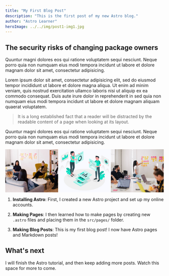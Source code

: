 ```yaml
---
title: "My First Blog Post"
description: "This is the first post of my new Astro blog."
author: "Astro Learner"
heroImage: ../../img/post1-img1.jpg
---
```


## The security risks of changing package owners

Quuntur magni dolores eos qui ratione voluptatem sequi nesciunt. Neque porro quia non numquam eius modi tempora incidunt ut labore et dolore magnam dolor sit amet, consectetur adipisicing.

Lorem ipsum dolor sit amet, consectetur adipisicing elit, sed do eiusmod tempor incididunt ut labore et dolore magna aliqua. Ut enim ad minim veniam, quis nostrud exercitation ullamco laboris nisi ut aliquip ex ea commodo consequat. Duis aute irure dolor in reprehenderit in sed quia non numquam eius modi tempora incidunt ut labore et dolore magnam aliquam quaerat voluptatem.

> It is a long established fact that a reader will be distracted by the readable content of a page when looking at its layout.

Quuntur magni dolores eos qui ratione voluptatem sequi nesciunt. Neque porro quia non numquam eius modi tempora incidunt ut labore et dolore magnam dolor sit amet, consectetur adipisicing.

<div class="images">

![Alt Text](../../img/post1-img1.jpg "a title")
![Alt Text](../../img/post1-img2.jpg "a title")
![Alt Text](../../img/post1-img3.jpg "a title")</div>

1. **Installing Astro**: First, I created a new Astro project and set up my online accounts.

2. **Making Pages**: I then learned how to make pages by creating new `.astro` files and placing them in the `src/pages/` folder.

3. **Making Blog Posts**: This is my first blog post! I now have Astro pages and Markdown posts!

## What's next

I will finish the Astro tutorial, and then keep adding more posts. Watch this space for more to come.

<style>
    .images p{
        display:grid;
        grid-template-columns:repeat(3, 1fr);
    }
</style>
